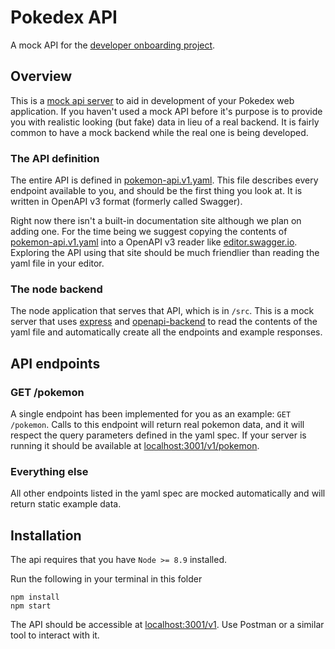 # Pokedex API

A mock API for the [developer onboarding project](https://konradgroup.atlassian.net/wiki/spaces/DEV/pages/941130021/Web+Training).

## Overview
This is a [mock api server](https://stoplight.io/mock-api-guide/basics/#what-is-a-mock-api-server%3F) to aid in development of your Pokedex web application. If you haven't used a mock API before it's purpose is to provide you with realistic looking (but fake) data in lieu of a real backend. It is fairly common to have a mock backend while the real one is being developed.

### The API definition
The entire API is defined in [pokemon-api.v1.yaml](pokemon-api.v1.yaml). This file describes every endpoint available to you, and should be the first thing you look at. It is written in OpenAPI v3 format (formerly called Swagger).

Right now there isn't a built-in documentation site although we plan on adding one. For the time being we suggest copying the contents of [pokemon-api.v1.yaml](pokemon-api.v1.yaml) into a OpenAPI v3 reader like [editor.swagger.io](https://editor.swagger.io/). Exploring the API using that site should be much friendlier than reading the yaml file in your editor. 

### The node backend
The node application that serves that API, which is in `/src`. This is a mock server that uses [express](https://expressjs.com/) and [openapi-backend](https://www.npmjs.com/package/openapi-backend) to read the contents of the yaml file and automatically create all the endpoints and example responses.

## API endpoints

### GET /pokemon
A single endpoint has been implemented for you as an example: `GET /pokemon`. Calls to this endpoint will return real pokemon data, and it will respect the query parameters defined in the yaml spec. If your server is running it should be available at [localhost:3001/v1/pokemon](http://localhost:3001/v1/pokemon).

### Everything else
All other endpoints listed in the yaml spec are mocked automatically and will return static example data.

## Installation
The api requires that you have `Node >= 8.9` installed.

Run the following in your terminal in this folder
```
npm install
npm start
```

The API should be accessible at [localhost:3001/v1](http://localhost:3001/v1). Use Postman or a similar tool to interact with it.

